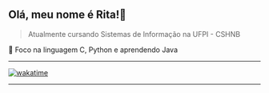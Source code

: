 ## Olá, meu nome é <strong>Rita!</strong>👋

> Atualmente cursando Sistemas de Informação na UFPI - CSHNB

🔭 Foco na linguagem C, Python e aprendendo Java 


----

[![wakatime](https://wakatime.com/badge/user/018b67d0-d93a-48df-bb09-669a7fb0408b.svg)](https://wakatime.com/@018b67d0-d93a-48df-bb09-669a7fb0408b)



---

